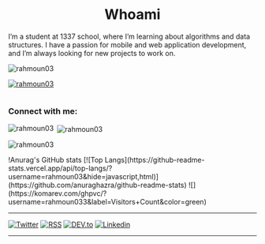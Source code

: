 <!-- <img align="" width=100% src="https://media.giphy.com/media/3oz8xA9gtnyVDPZJHW/source.gif"/> -->

<h1 align="center">Whoami</h1>

<p align="center">
 
I’m a student at 1337 school, where I’m learning about algorithms and data structures. I have a passion for mobile and web application development, and I’m always looking for new projects to work on.



<p align="left"> <img src="https://komarev.com/ghpvc/?username=rahmoun03&label=Profile%20views&color=0e75b6&style=flat" alt="rahmoun03" /> </p>

<p align="left"> <a href="https://github.com/ryo-ma/github-profile-trophy"><img src="https://github-profile-trophy.vercel.app/?username=rahmoun03" alt="rahmoun03" /></a> </p>

<p align="left"> <a href="https://twitter.com/" target="blank"><img src="https://img.shields.io/twitter/follow/?logo=twitter&style=for-the-badge" alt="" /></a> </p>

<h3 align="left">Connect with me:</h3>
<p align="left">
</p>

<p><img align="left" src="https://github-readme-stats.vercel.app/api/top-langs?username=rahmoun03&show_icons=true&locale=en&layout=compact" alt="rahmoun03" /></p>

<p>&nbsp;<img align="center" src="https://github-readme-stats.vercel.app/api?username=rahmoun03&show_icons=true&locale=en" alt="rahmoun03" /></p>

<p><img align="center" src="https://github-readme-streak-stats.herokuapp.com/?user=rahmoun03&" alt="rahmoun03" /></p>
<!-- <p><img align="left" src="https://github-readme-stats.vercel.app/api/top-langs?username=rahmoun03&show_icons=true&locale=en&layout=compact" alt="rahmoun03" /></p> -->
<!-- [![GitHub Streak](https://github-readme-streak-stats.herokuapp.com?user=rahmoun03&theme=dark)](https://git.io/streak-stats) -->
!Anurag's GitHub stats
[![Top Langs](https://github-readme-stats.vercel.app/api/top-langs/?username=rahmoun03&hide=javascript,html)](https://github.com/anuraghazra/github-readme-stats)
![](https://komarev.com/ghpvc/?username=rahmoun033&label=Visitors+Count&color=green)
<!-- <p>&nbsp;<img align="center" src="https://github-readme-stats.vercel.app/api?username=rahmoun03&show_icons=true&locale=en" alt="rahmoun03" /></p> -->

 ---
 
[![Twitter](https://img.shields.io/badge/Twitter-1DA1F2?style=for-the-badge&logo=twitter&logoColor=white)](https://twitter.com/intent/follow?screen_name=rahmoun03)
[![RSS](https://img.shields.io/badge/RSS-FFA500?style=for-the-badge&logo=rss&logoColor=white)](https://charly3pins.dev)
[![DEV.to](https://img.shields.io/badge/dev.to-0A0A0A?style=for-the-badge&logo=dev.to&logoColor=white)](https://dev.to/rahmoun03)
[![Linkedin](https://img.shields.io/badge/LinkedIn-0077B5?style=for-the-badge&logo=linkedin&logoColor=white)](https://www.linkedin.com/in/ayoub-rahmoun-332097185/)

 
 ---

